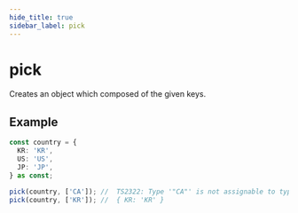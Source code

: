 ```yaml
---
hide_title: true
sidebar_label: pick
---
```


# pick

Creates an object which composed of the given keys.

## Example

```typescript
const country = {
  KR: 'KR',
  US: 'US',
  JP: 'JP',
} as const;

pick(country, ['CA']); //  TS2322: Type '"CA"' is not assignable to type '"KR" | "US" | "JP"'
pick(country, ['KR']); //  { KR: 'KR' }
```
